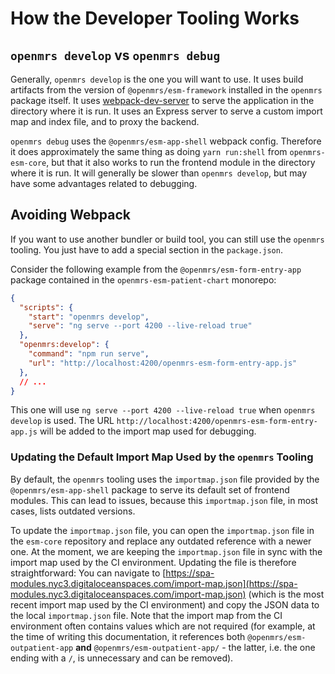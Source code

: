# How the Developer Tooling Works

## `openmrs develop` vs `openmrs debug`

Generally, `openmrs develop` is the one you will want to use. It uses
build artifacts from the
version of `@openmrs/esm-framework` installed in the `openmrs` package
itself. It uses [webpack-dev-server](https://webpack.js.org/configuration/dev-server/)
to serve the application in the directory where it is run. It uses an
Express server to serve a custom import map and index file, and to
proxy the backend.

`openmrs debug` uses the `@openmrs/esm-app-shell` webpack config. Therefore
it does approximately the same thing as doing `yarn run:shell` from
`openmrs-esm-core`, but that it also works to run the frontend module
in the directory where it is run. It will generally be slower than
`openmrs develop`, but may have some advantages related to debugging.

## Avoiding Webpack

If you want to use another bundler or build tool, you can still use the
`openmrs` tooling. You just have to add a special section in the `package.json`.

Consider the following example from the `@openmrs/esm-form-entry-app` package contained in
the `openmrs-esm-patient-chart` monorepo:

```json
{
  "scripts": {
    "start": "openmrs develop",
    "serve": "ng serve --port 4200 --live-reload true"
  },
  "openmrs:develop": {
    "command": "npm run serve",
    "url": "http://localhost:4200/openmrs-esm-form-entry-app.js"
  },
  // ...
}
```

This one will use `ng serve --port 4200 --live-reload true` when `openmrs develop` is used.
The URL `http://localhost:4200/openmrs-esm-form-entry-app.js` will be added to the import map
used for debugging.

### Updating the Default Import Map Used by the `openmrs` Tooling

By default, the `openmrs` tooling uses the `importmap.json` file provided by the
`@openmrs/esm-app-shell` package to serve its default set of frontend modules.
This can lead to issues, because this `importmap.json` file, in most cases, lists
outdated versions.

To update the `importmap.json` file, you can open the `importmap.json` file in the `esm-core`
repository and replace any outdated reference with a newer one.
At the moment, we are keeping the `importmap.json` file in sync with the import map
used by the CI environment. Updating the file is therefore straightforward:
You can navigate to [https://spa-modules.nyc3.digitaloceanspaces.com/import-map.json](https://spa-modules.nyc3.digitaloceanspaces.com/import-map.json)
(which is the most recent import map used by the CI environment) and copy the JSON data to the
local `importmap.json` file.
Note that the import map from the CI environment often contains values which are not required
(for example, at the time of writing this documentation, it references both `@openmrs/esm-outpatient-app`
**and** `@openmrs/esm-outpatient-app/` - the latter, i.e. the one ending with a `/`, is unnecessary and can be removed).
